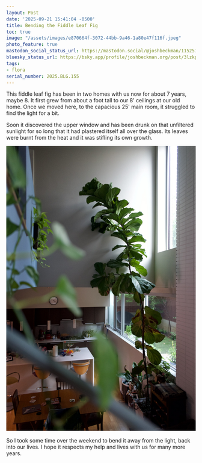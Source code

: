 ```yaml
---
layout: Post
date: '2025-09-21 15:41:04 -0500'
title: Bending the Fiddle Leaf Fig
toc: true
image: "/assets/images/e870664f-3072-44bb-9a46-1a80e47f116f.jpeg"
photo_feature: true
mastodon_social_status_url: https://mastodon.social/@joshbeckman/115257654682352136
bluesky_status_url: https://bsky.app/profile/joshbeckman.org/post/3lzkptf4fhs2o
tags:
- flora
serial_number: 2025.BLG.155
---
```

This fiddle leaf fig has been in two homes with us now for about 7 years, maybe 8. It first grew from about  a foot tall to our 8' ceilings at our old home. Once we moved here, to the capacious 25' main room, it struggled to find the light for a bit. 

Soon it discovered the upper window and has been drunk on that unfiltered sunlight for so long that it had plastered itself all over the glass. Its leaves were burnt from the heat and it was stifling its own growth.

![The full height of the fiddle leaf on a cloudy morning](/assets/images/e870664f-3072-44bb-9a46-1a80e47f116f.jpeg)

So I took some time over the weekend to bend it away from the light, back into our lives. I hope it respects my help and lives with us for many more years.
